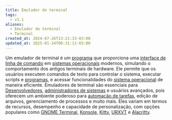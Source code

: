 ```yaml
---
title: Emulador de terminal
tags:
  - v1.1
aliases:
  - Emulador de terminal
  - Terminal
created_at: 2024-07-26T13:21:33-03:00
updated_at: 2025-01-24T00:31:12-03:00
---
```


Um emulador de terminal é um [programa](content/entrada/2024/07/26/Software.md) que proporciona uma [interface de linha de comando](content/atomos/2024/07/09/CLI.md) em [sistemas operacionais](content/entrada/2024/08/04/Sistema_Operacional.md) modernos, simulando o comportamento dos antigos terminais de hardware. Ele permite que os usuários executem comandos de texto para controlar o sistema, executar scripts e [programas](content/entrada/2024/07/26/Software.md), e acessar funcionalidades do [sistema operacional](content/entrada/2024/08/04/Sistema_Operacional.md) de maneira eficiente. Emuladores de terminal são essenciais para [Desenvolvedores](content/atomos/2024/07/12/Desenvolvedores.md), [administradores de sistemas](content/atomos/2024/07/12/Administradores_de_sistemas.md) e usuários avançados, pois oferecem um ambiente poderoso para [automação de tarefas](content/atomos/2024/07/12/Automação_de_tarefas.md), edição de arquivos, gerenciamento de processos e muito mais. Eles variam em termos de recursos, desempenho e capacidade de personalização, com opções populares como [GNOME Terminal](content/entrada/2024/07/12/GNOME_Terminal.md), [Konsole](content/entrada/2024/07/12/Konsole.md), [Kitty](content/entrada/2024/07/26/Terminal_Kitty.md), [URXVT](content/entrada/2024/07/26/Terminal_URXVT.md) e [Alacritty](content/entrada/2024/07/26/Terminal_Alacritty.md).